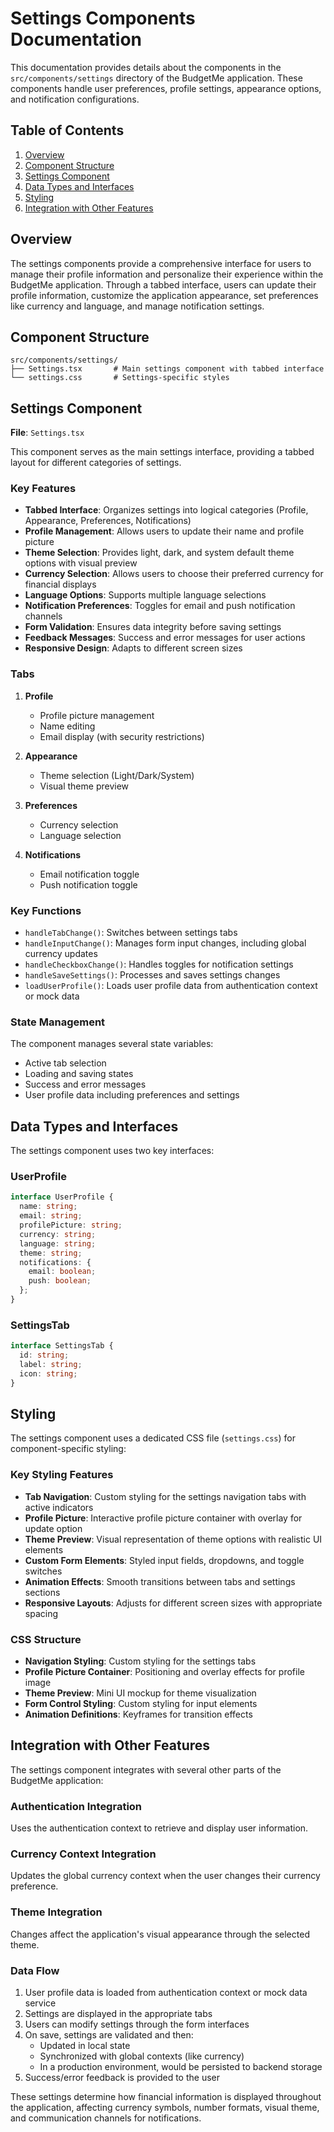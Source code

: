 # Settings Components Documentation

This documentation provides details about the components in the `src/components/settings` directory of the BudgetMe application. These components handle user preferences, profile settings, appearance options, and notification configurations.

## Table of Contents

1. [Overview](#overview)
2. [Component Structure](#component-structure)
3. [Settings Component](#settings-component)
4. [Data Types and Interfaces](#data-types-and-interfaces)
5. [Styling](#styling)
6. [Integration with Other Features](#integration-with-other-features)

## Overview

The settings components provide a comprehensive interface for users to manage their profile information and personalize their experience within the BudgetMe application. Through a tabbed interface, users can update their profile information, customize the application appearance, set preferences like currency and language, and manage notification settings.

## Component Structure

```
src/components/settings/
├── Settings.tsx       # Main settings component with tabbed interface
└── settings.css       # Settings-specific styles
```

## Settings Component

**File**: `Settings.tsx`

This component serves as the main settings interface, providing a tabbed layout for different categories of settings.

### Key Features

- **Tabbed Interface**: Organizes settings into logical categories (Profile, Appearance, Preferences, Notifications)
- **Profile Management**: Allows users to update their name and profile picture
- **Theme Selection**: Provides light, dark, and system default theme options with visual preview
- **Currency Selection**: Allows users to choose their preferred currency for financial displays
- **Language Options**: Supports multiple language selections
- **Notification Preferences**: Toggles for email and push notification channels
- **Form Validation**: Ensures data integrity before saving settings
- **Feedback Messages**: Success and error messages for user actions
- **Responsive Design**: Adapts to different screen sizes

### Tabs

1. **Profile**
   - Profile picture management
   - Name editing
   - Email display (with security restrictions)

2. **Appearance**
   - Theme selection (Light/Dark/System)
   - Visual theme preview

3. **Preferences**
   - Currency selection
   - Language selection

4. **Notifications**
   - Email notification toggle
   - Push notification toggle

### Key Functions

- `handleTabChange()`: Switches between settings tabs
- `handleInputChange()`: Manages form input changes, including global currency updates
- `handleCheckboxChange()`: Handles toggles for notification settings
- `handleSaveSettings()`: Processes and saves settings changes
- `loadUserProfile()`: Loads user profile data from authentication context or mock data

### State Management

The component manages several state variables:
- Active tab selection
- Loading and saving states
- Success and error messages
- User profile data including preferences and settings

## Data Types and Interfaces

The settings component uses two key interfaces:

### UserProfile
```typescript
interface UserProfile {
  name: string;
  email: string;
  profilePicture: string;
  currency: string;
  language: string;
  theme: string;
  notifications: {
    email: boolean;
    push: boolean;
  };
}
```

### SettingsTab
```typescript
interface SettingsTab {
  id: string;
  label: string;
  icon: string;
}
```

## Styling

The settings component uses a dedicated CSS file (`settings.css`) for component-specific styling:

### Key Styling Features

- **Tab Navigation**: Custom styling for the settings navigation tabs with active indicators
- **Profile Picture**: Interactive profile picture container with overlay for update option
- **Theme Preview**: Visual representation of theme options with realistic UI elements
- **Custom Form Elements**: Styled input fields, dropdowns, and toggle switches
- **Animation Effects**: Smooth transitions between tabs and settings sections
- **Responsive Layouts**: Adjusts for different screen sizes with appropriate spacing

### CSS Structure

- **Navigation Styling**: Custom styling for the settings tabs
- **Profile Picture Container**: Positioning and overlay effects for profile image
- **Theme Preview**: Mini UI mockup for theme visualization
- **Form Control Styling**: Custom styling for input elements
- **Animation Definitions**: Keyframes for transition effects

## Integration with Other Features

The settings component integrates with several other parts of the BudgetMe application:

### Authentication Integration
Uses the authentication context to retrieve and display user information.

### Currency Context Integration
Updates the global currency context when the user changes their currency preference.

### Theme Integration
Changes affect the application's visual appearance through the selected theme.

### Data Flow

1. User profile data is loaded from authentication context or mock data service
2. Settings are displayed in the appropriate tabs
3. Users can modify settings through the form interfaces
4. On save, settings are validated and then:
   - Updated in local state
   - Synchronized with global contexts (like currency)
   - In a production environment, would be persisted to backend storage
5. Success/error feedback is provided to the user

These settings determine how financial information is displayed throughout the application, affecting currency symbols, number formats, visual theme, and communication channels for notifications. 